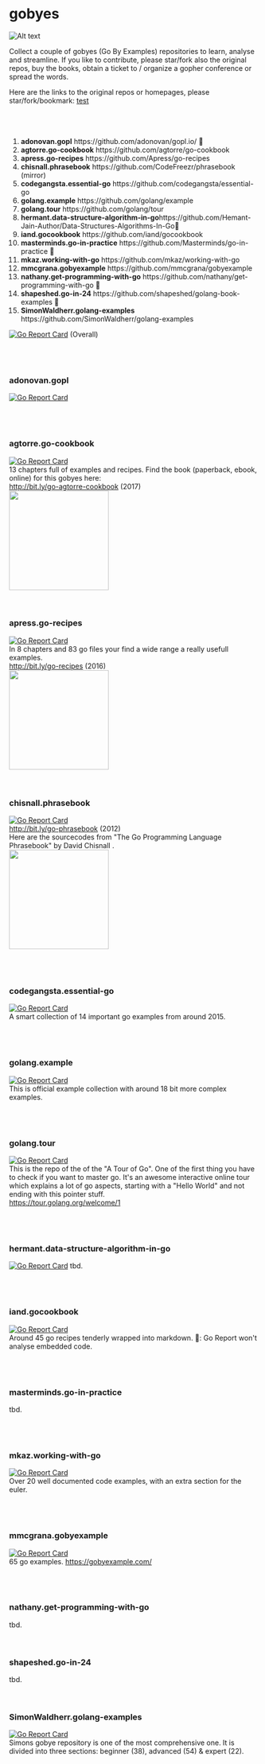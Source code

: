 # gobyes

![Alt text](resources/gobyes.png?raw=true "Gobye Gophers")

Collect a couple of gobyes (Go By Examples) repositories to learn, analyse and streamline. If you like to contribute, please star/fork also the original repos, buy the books, obtain a ticket to / organize a gopher conference or spread the words.

Here are the links to the original repos or homepages, please star/fork/bookmark:
<a href="#iand.gocookbook">test</a>  
</br>  
</br>  

<ol>
  <li><b>adonovan.gopl</b>	https://github.com/adonovan/gopl.io/ 💫</li>  
  <li><b>agtorre.go-cookbook</b>	https://github.com/agtorre/go-cookbook</li>
  <li><b>apress.go-recipes</b>	https://github.com/Apress/go-recipes</li>
  <li><b>chisnall.phrasebook</b> https://github.com/CodeFreezr/phrasebook (mirror)</li>
  <li><b>codegangsta.essential-go</b>	https://github.com/codegangsta/essential-go</li>
  <li><b>golang.example</b>	https://github.com/golang/example</li>
  <li><b>golang.tour</b>	https://github.com/golang/tour</li>
  <li><b>hermant.data-structure-algorithm-in-go</b>https://github.com/Hemant-Jain-Author/Data-Structures-Algorithms-In-Go💫</li>  
  <li><b>iand.gocookbook</b>	https://github.com/iand/gocookbook</li>
  <li><b>masterminds.go-in-practice</b> https://github.com/Masterminds/go-in-practice 💫</li>  
  <li><b>mkaz.working-with-go</b>	https://github.com/mkaz/working-with-go</li>
  <li><b>mmcgrana.gobyexample</b>	https://github.com/mmcgrana/gobyexample</li>
  <li><b>nathany.get-programming-with-go</b>  https://github.com/nathany/get-programming-with-go 💫</li>
  <li><b>shapeshed.go-in-24</b> https://github.com/shapeshed/golang-book-examples 💫</li>  
  <li><b>SimonWaldherr.golang-examples</b>	https://github.com/SimonWaldherr/golang-examples</li>
</ol>

[![Go Report Card](https://goreportcard.com/badge/github.com/codefreezr/gobyes)](https://goreportcard.com/report/github.com/codefreezr/gobyes) (Overall)  
</br>  
</br>  
  
### adonovan.gopl
[![Go Report Card](https://goreportcard.com/badge/github.com/adonovan/gopl.io)](https://goreportcard.com/report/github.com/adonovan/gopl.io)  
</br>  
</br>  

### agtorre.go-cookbook
[![Go Report Card](https://goreportcard.com/badge/github.com/agtorre/go-cookbook)](https://goreportcard.com/report/github.com/agtorre/go-cookbook)  
13 chapters full of examples and recipes. Find the book (paperback, ebook, online) for this gobyes here:  
http://bit.ly/go-agtorre-cookbook (2017)  
<img src="resources/covers/packt-go_cookbook.png" width="200">
</br>  
</br>  

### apress.go-recipes
[![Go Report Card](https://goreportcard.com/badge/github.com/Apress/go-recipes)](https://goreportcard.com/report/github.com/Apress/go-recipes)  
In 8 chapters and 83 go files your find a wide range a really usefull examples.  
http://bit.ly/go-recipes (2016)  
<img src="resources/covers/Apress-GoRecipes.jpg" width="200">
</br>  
</br>  

### chisnall.phrasebook
[![Go Report Card](https://goreportcard.com/badge/github.com/CodeFreezr/phrasebook)](https://goreportcard.com/report/github.com/CodeFreezr/phrasebook)  
http://bit.ly/go-phrasebook (2012)  
Here are the sourcecodes from "The Go Programming Language Phrasebook" by David Chisnall .  
<img src="resources/covers/GoProgrammingPhrasebook.jpg" width="200">  
</br>  
</br>  

### codegangsta.essential-go
[![Go Report Card](https://goreportcard.com/badge/github.com/codegangsta/essential-go)](https://goreportcard.com/report/github.com/codegangsta/essential-go)  
A smart collection of 14 important go examples from around 2015.  
</br>  
</br>  

### golang.example
[![Go Report Card](https://goreportcard.com/badge/github.com/golang/example)](https://goreportcard.com/report/github.com/golang/example)  
This is official example collection with around 18 bit more complex examples.  
</br>  
</br>  

### golang.tour
[![Go Report Card](https://goreportcard.com/badge/github.com/golang/tour)](https://goreportcard.com/report/github.com/golang/tour)  
This is the repo of the of the "A Tour of Go". One of the first thing you have to check if you want to master go. It's an awesome interactive online tour which explains a lot of go aspects, starting with a "Hello World" and not ending with this pointer stuff.  
https://tour.golang.org/welcome/1  
</br>  
</br>  

### hermant.data-structure-algorithm-in-go
[![Go Report Card](https://goreportcard.com/badge/github.com/Hemant-Jain-Author/Data-Structures-Algorithms-In-Go)](https://goreportcard.com/report/github.com/Hemant-Jain-Author/Data-Structures-Algorithms-In-Go) 
tbd.  
</br>  
</br>  

### iand.gocookbook
[![Go Report Card](https://goreportcard.com/badge/github.com/iand/gocookbook)](https://goreportcard.com/report/github.com/iand/gocookbook)  
Around 45 go recipes tenderly wrapped into markdown. 🤔: Go Report won't analyse embedded code.   
</br>  
</br>  

### masterminds.go-in-practice
tbd.  
</br>  
</br>  

### mkaz.working-with-go
[![Go Report Card](https://goreportcard.com/badge/github.com/mkaz/working-with-go)](https://goreportcard.com/report/github.com/mkaz/working-with-go)  
Over 20 well documented code examples, with an extra section for the euler.  
</br>  
</br>  

### mmcgrana.gobyexample
[![Go Report Card](https://goreportcard.com/badge/github.com/mmcgrana/gobyexample)](https://goreportcard.com/report/github.com/mmcgrana/gobyexample)  
65 go examples.
https://gobyexample.com/  
</br>  
</br>  

### nathany.get-programming-with-go
tbd.
</br>  
</br>  

### shapeshed.go-in-24
tbd.
</br>  
</br>  

### SimonWaldherr.golang-examples
[![Go Report Card](https://goreportcard.com/badge/github.com/SimonWaldherr/golang-examples)](https://goreportcard.com/report/github.com/SimonWaldherr/golang-examples)  
Simons gobye repository is one of the most comprehensive one. It is divided into three sections: beginner (38), advanced (54) & expert (22).  
</br>  
</br>  
